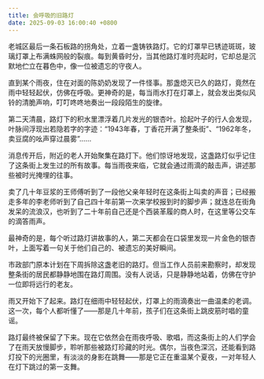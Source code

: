 ```yaml
---
title: 会呼吸的旧路灯
date: 2025-09-03 16:00:40 +0800
---
```


老城区最后一条石板路的拐角处，立着一盏铸铁路灯。它的灯罩早已锈迹斑斑，玻璃灯罩上布满蛛网般的裂痕。每到黄昏时分，当其他路灯准时亮起时，它却总是沉默地伫立在暮色中，像一位被遗忘的守夜人。

直到某个雨夜，住在对面的陈奶奶发现了一件怪事。那盏熄灭已久的路灯，竟然在雨中轻轻起伏，仿佛在呼吸。更神奇的是，每当雨水打在灯罩上，就会发出类似风铃的清脆声响，叮叮咚咚地奏出一段段陌生的旋律。

第二天清晨，路灯下的积水里漂浮着几片发光的银杏叶。拾起叶子的行人会发现，叶脉间浮现出若隐若字的字迹：“1943年春，丁香花开满了整条街”、“1962年冬，卖豆腐的吆声穿过晨雾”……

消息传开后，附近的老人开始聚集在路灯下。他们惊讶地发现，这盏路灯似乎记住了这条街上发生过的所有故事。每当雨夜来临，它就会通过雨滴的敲击声，讲述那些被时光掩埋的往事。

卖了几十年豆浆的王师傅听到了一段他父亲年轻时在这条街上叫卖的声音；已经搬走多年的李老师听到了自己四十年前第一次来学校报到时的脚步声；就连总在街角发呆的流浪汉，也听到了二十年前自己还是个西装革履的商人时，在这里等公交车的滴答雨声。

最神奇的是，每个听过路灯讲故事的人，第二天都会在口袋里发现一片金色的银杏叶，上面写着一句关于他们自己的、被遗忘的美好瞬间。

市政部门原本计划在下周拆除这盏老旧的路灯。但当工作人员前来勘察时，却发现整条街的居民都静静地围在路灯周围。没有人说话，只是静静地站着，仿佛在守护一位即将远行的老友。

雨又开始下了起来。路灯在细雨中轻轻起伏，灯罩上的雨滴奏出一曲温柔的老调。这一次，每个人都听懂了——那是几十年前，孩子们在这条街上跳皮筋时唱的童谣。

路灯最终被保留了下来。现在它依然会在雨夜呼吸、歌唱，而这条街上的人们学会了在雨天放慢脚步，聆听那些被路灯珍藏的时光。偶尔，当夜色深沉，还能看到路灯投下的光圈里，有淡淡的身影在跳舞——那是它正在重温某个夏夜，一对年轻人在灯下跳过的第一支舞。
